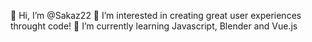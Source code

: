 👋 Hi, I’m @Sakaz22
👀 I’m interested in creating great user experiences throught code!
🌱 I’m currently learning Javascript, Blender and Vue.js
